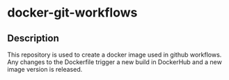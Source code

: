 # docker-git-workflows

## Description

This repository is used to create a docker image used in github workflows.
Any changes to the Dockerfile trigger a new build in DockerHub and a new image version is released.
